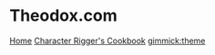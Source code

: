 # Theodox.com

[Home](index.md)
[Character Rigger's Cookbook](cookbook/index.md)
[gimmick:theme](readable)
